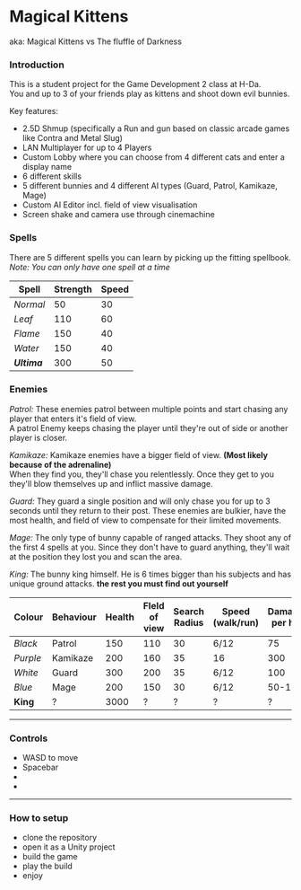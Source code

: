 # Magical Kittens
aka: Magical Kittens vs The fluffle of Darkness

### Introduction
This is a student project for the Game Development 2 class at H-Da.  
You and up to 3 of your friends play as kittens and shoot down evil bunnies.

Key features:

 * 2.5D Shmup (specifically a Run and gun based on classic arcade games like Contra and Metal Slug) 
 * LAN Multiplayer for up to 4 Players
 * Custom Lobby where you can choose from 4 different cats and enter a display name
 * 6 different skills
 * 5 different bunnies and 4 different AI types (Guard, Patrol, Kamikaze, Mage)
 * Custom AI Editor incl. field of view visualisation
 * Screen shake and camera use through cinemachine
  
 ### Spells
 
 There are 5 different spells you can learn by picking up the fitting spellbook.  
 *Note: You can only have one spell at a time*  
 
| Spell           	| Strength 	  	| Speed   	|
|---	       		|---	       	|---	    |
|  *Normal*       	|  50	       	|  30      	| 
| *Leaf*          	|  110		    |  60 	    | 
| *Flame*        	|  150   	    |  40 	    | 
| *Water*		    |  150	    	|  40     	| 
| ***Ultima***	    |  300	        |  50		| 

 ### Enemies

*Patrol:* These enemies patrol between multiple points and start chasing any player that enters it's field of view.  
A patrol Enemy keeps chasing the player until they're out of side or another player is closer.

*Kamikaze:* Kamikaze enemies have a bigger field of view. **(Most likely because of the adrenaline)**   
When they find you, they'll chase you relentlessly. Once they get to you they'll blow themselves up and inflict massive damage.

*Guard:* They guard a single position and will only chase you for up to 3 seconds until they return to their post. These enemies are bulkier,
have the most health, and field of view to compensate for their limited movements.

*Mage:* The only type of bunny capable of ranged attacks. They shoot any of the first 4 spells at you. Since they don't have to guard anything,
they'll wait at the position they lost you and scan the area.

*King:* The bunny king himself. He is 6 times bigger than his subjects and has unique ground attacks. **the rest you must find out yourself**

| Colour         	| Behaviour 	| Health  	| FIeld of view  |  Search Radius 	| Speed (walk/run)	| Damage per hit	|
|---	            |---	   		|---	    |---	         |---	            |---				| ---				|
|  *Black*			|  Patrol	    |  150 	    |  110           |   30	            | 6/12				|	75				|
|  *Purple*		    |  Kamikaze	 	|  200 	    |  160 	         |   35 	        | 16				|   300				|
|  *White*          |  Guard  	  	|  300 	    |  200 	         |   35             | 6/12				| 	100				|
|  *Blue*	        |  Mage	    	|  200    	|  150           |   30             | 6/12 				|   50-150			|
|  **King** 	    |  ?        	|  3000     |   ?  	         |   ?	            | ?					|	?				|

 ---
 ### Controls
 
 * WASD to move
 * Spacebar
 *
 *
 ---
 ### How to setup
 
 - clone the repository  
 - open it as a Unity project  
 - build the game  
 - play the build
 - enjoy  
 
 
